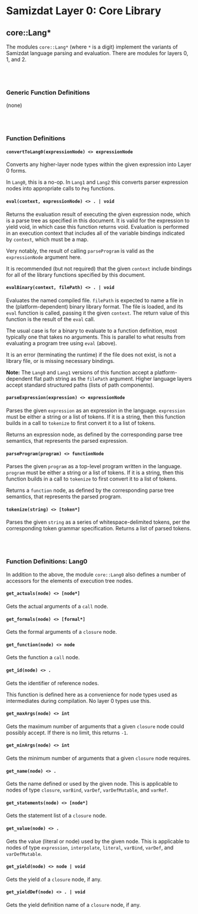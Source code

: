 Samizdat Layer 0: Core Library
==============================

core::Lang*
-----------

The modules `core::Lang*` (where `*` is a digit) implement the variants
of Samizdat language parsing and evaluation. There are modules for
layers 0, 1, and 2.

<br><br>
### Generic Function Definitions

(none)


<br><br>
### Function Definitions

#### `convertToLang0(expressionNode) <> expressionNode`

Converts any higher-layer node types within the given expression into
Layer 0 forms.

In `Lang0`, this is a no-op. In `Lang1` and `Lang2` this converts parser
expression nodes into appropriate calls to `Peg` functions.

#### `eval(context, expressionNode) <> . | void`

Returns the evaluation result of executing the given expression node,
which is a parse tree as specified in this document. It is valid for the
expression to yield void, in which case this function returns void.
Evaluation is performed in an execution context that includes all of
the variable bindings indicated by `context`, which must be a map.

Very notably, the result of calling `parseProgram` is valid as the
`expressionNode` argument here.

It is recommended (but not required) that the given `context` include
bindings for all of the library functions specified by this document.

#### `evalBinary(context, filePath) <> . | void`

Evaluates the named compiled file. `filePath` is expected to name
a file in the (platform-dependent) binary library format. The file
is loaded, and its `eval` function is called, passing it the given
`context`. The return value of this function is the result of the `eval`
call.

The usual case is for a binary to evaluate to a function definition,
most typically one that takes no arguments. This is parallel to what
results from evaluating a program tree using `eval` (above).

It is an error (terminating the runtime) if the file does not exist,
is not a library file, or is missing necessary bindings.

**Note:** The `Lang0` and `Lang1` versions of this function accept a
platform-dependent flat path string as the `filePath` argument. Higher
language layers accept standard structured paths (lists of path components).

#### `parseExpression(expression) <> expressionNode`

Parses the given `expression` as an expression in the language.
`expression` must be either a string or a list of tokens. If it is a string,
then this function builds in a call to `tokenize` to first convert it
to a list of tokens.

Returns an expression node, as defined by the corresponding parse tree
semantics, that represents the parsed expression.

#### `parseProgram(program) <> functionNode`

Parses the given `program` as a top-level program written in the language.
`program` must be either a string or a list of tokens. If it is a string,
then this function builds in a call to `tokenize` to first convert it to a
list of tokens.

Returns a `function` node, as defined by the corresponding parse tree
semantics, that represents the parsed program.

#### `tokenize(string) <> [token*]`

Parses the given `string` as a series of whitespace-delimited tokens, per the
corresponding token grammar specification. Returns a list of parsed tokens.


<br><br>
### Function Definitions: Lang0

In addition to the above, the module `core::Lang0` also defines a number
of accessors for the elements of execution tree nodes.

#### `get_actuals(node) <> [node*]`

Gets the actual arguments of a `call` node.

#### `get_formals(node) <> [formal*]`

Gets the formal arguments of a `closure` node.

#### `get_function(node) <> node`

Gets the function a `call` node.

#### `get_id(node) <> .`

Gets the identifier of reference nodes.

This function is defined here as a convenience for node types used as
intermediates during compilation. No layer 0 types use this.

#### `get_maxArgs(node) <> int`

Gets the maximum number of arguments that a given `closure` node
could possibly accept. If there is no limit, this returns `-1`.

#### `get_minArgs(node) <> int`

Gets the minimum number of arguments that a given `closure` node
requires.

#### `get_name(node) <> .`

Gets the name defined or used by the given node. This is applicable to
nodes of type `closure`, `varBind`, `varDef`, `varDefMutable`, and `varRef`.

#### `get_statements(node) <> [node*]`

Gets the statement list of a `closure` node.

#### `get_value(node) <> .`

Gets the value (literal or node) used by the given node. This is applicable to
nodes of type `expression`, `interpolate`, `literal`, `varBind`, `varDef`,
and `varDefMutable`.

#### `get_yield(node) <> node | void`

Gets the yield of a `closure` node, if any.

#### `get_yieldDef(node) <> . | void`

Gets the yield definition name of a `closure` node, if any.
